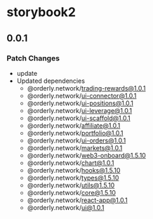 # storybook2

## 0.0.1

### Patch Changes

- update
- Updated dependencies
  - @orderly.network/trading-rewards@1.0.1
  - @orderly.network/ui-connector@1.0.1
  - @orderly.network/ui-positions@1.0.1
  - @orderly.network/ui-leverage@1.0.1
  - @orderly.network/ui-scaffold@1.0.1
  - @orderly.network/affiliate@1.0.1
  - @orderly.network/portfolio@1.0.1
  - @orderly.network/ui-orders@1.0.1
  - @orderly.network/markets@1.0.1
  - @orderly.network/web3-onboard@1.5.10
  - @orderly.network/chart@1.0.1
  - @orderly.network/hooks@1.5.10
  - @orderly.network/types@1.5.10
  - @orderly.network/utils@1.5.10
  - @orderly.network/core@1.5.10
  - @orderly.network/react-app@1.0.1
  - @orderly.network/ui@1.0.1
